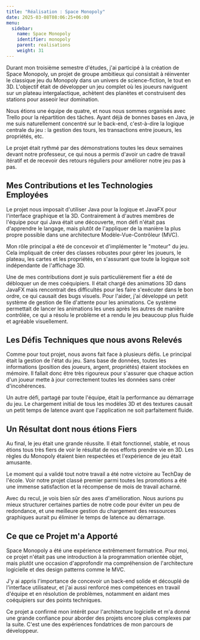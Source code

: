 ```yaml
---
title: "Réalisation : Space Monopoly"
date: 2025-03-08T08:06:25+06:00
menu:
  sidebar:
    name: Space Monopoly
    identifier: monopoly
    parent: realisations
    weight: 31
---
```


Durant mon troisième semestre d'études, j'ai participé à la création de Space Monopoly, un projet de groupe ambitieux qui consistait à réinventer le classique jeu du Monopoly dans un univers de science-fiction, le tout en 3D. L'objectif était de développer un jeu complet où les joueurs naviguent sur un plateau intergalactique, achètent des planètes et construisent des stations pour asseoir leur domination.

Nous étions une équipe de quatre, et nous nous sommes organisés avec Trello pour la répartition des tâches. Ayant déjà de bonnes bases en Java, je me suis naturellement concentré sur le back-end, c'est-à-dire la logique centrale du jeu : la gestion des tours, les transactions entre joueurs, les propriétés, etc.

Le projet était rythmé par des démonstrations toutes les deux semaines devant notre professeur, ce qui nous a permis d'avoir un cadre de travail itératif et de recevoir des retours réguliers pour améliorer notre jeu pas à pas.

## Mes Contributions et les Technologies Employées

Le projet nous imposait d'utiliser Java pour la logique et JavaFX pour l'interface graphique et la 3D. Contrairement à d'autres membres de l'équipe pour qui Java était une découverte, mon défi n'était pas d'apprendre le langage, mais plutôt de l'appliquer de la manière la plus propre possible dans une architecture Modèle-Vue-Contrôleur (MVC).

Mon rôle principal a été de concevoir et d'implémenter le "moteur" du jeu. Cela impliquait de créer des classes robustes pour gérer les joueurs, le plateau, les cartes et les propriétés, en s'assurant que toute la logique soit indépendante de l'affichage 3D.

Une de mes contributions dont je suis particulièrement fier a été de débloquer un de mes coéquipiers. Il était chargé des animations 3D dans JavaFX mais rencontrait des difficultés pour les faire s'exécuter dans le bon ordre, ce qui causait des bugs visuels. Pour l'aider, j'ai développé un petit système de gestion de file d'attente pour les animations. Ce système permettait de lancer les animations les unes après les autres de manière contrôlée, ce qui a résolu le problème et a rendu le jeu beaucoup plus fluide et agréable visuellement.

## Les Défis Techniques que nous avons Relevés

Comme pour tout projet, nous avons fait face à plusieurs défis. Le principal était la gestion de l'état du jeu. Sans base de données, toutes les informations (position des joueurs, argent, propriétés) étaient stockées en mémoire. Il fallait donc être très rigoureux pour s'assurer que chaque action d'un joueur mette à jour correctement toutes les données sans créer d'incohérences.

Un autre défi, partagé par toute l'équipe, était la performance au démarrage du jeu. Le chargement initial de tous les modèles 3D et des textures causait un petit temps de latence avant que l'application ne soit parfaitement fluide.

## Un Résultat dont nous étions Fiers

Au final, le jeu était une grande réussite. Il était fonctionnel, stable, et nous étions tous très fiers de voir le résultat de nos efforts prendre vie en 3D. Les règles du Monopoly étaient bien respectées et l'expérience de jeu était amusante.

Le moment qui a validé tout notre travail a été notre victoire au TechDay de l'école. Voir notre projet classé premier parmi toutes les promotions a été une immense satisfaction et la récompense de mois de travail acharné.

Avec du recul, je vois bien sûr des axes d'amélioration. Nous aurions pu mieux structurer certaines parties de notre code pour éviter un peu de redondance, et une meilleure gestion du chargement des ressources graphiques aurait pu éliminer le temps de latence au démarrage.

## Ce que ce Projet m'a Apporté

Space Monopoly a été une expérience extrêmement formatrice. Pour moi, ce projet n'était pas une introduction à la programmation orientée objet, mais plutôt une occasion d'approfondir ma compréhension de l'architecture logicielle et des design patterns comme le MVC.

J'y ai appris l'importance de concevoir un back-end solide et découplé de l'interface utilisateur, et j'ai aussi renforcé mes compétences en travail d'équipe et en résolution de problèmes, notamment en aidant mes coéquipiers sur des points techniques.

Ce projet a confirmé mon intérêt pour l'architecture logicielle et m'a donné une grande confiance pour aborder des projets encore plus complexes par la suite. C'est une des expériences fondatrices de mon parcours de développeur.
